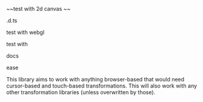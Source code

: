 ~~test with 2d canvas ~~

.d.ts

test with webgl

test with 

docs

ease









This library aims to work with anything browser-based that would need cursor-based and touch-based transformations. This will also work with any other transformation libraries (unless overwritten by those).
